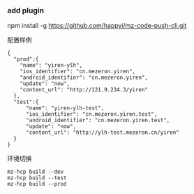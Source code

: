 ### add plugin

npm install -g  https://github.com/happyi/mz-code-push-cli.git

配置样例
```
{
  "prod":{
    "name": "yiren-ylh",
    "ios_identifier": "cn.mezeron.yiren",
    "android_identifier": "cn.mezeron.yiren",
    "update": "now",
    "content_url": "http://121.9.234.3/yiren"
  },
  "test":{
      "name": "yiren-ylh-test",
      "ios_identifier": "cn.mezeron.yiren.test",
      "android_identifier": "cn.mezeron.yiren.test",
      "update": "now",
      "content_url": "http://ylh-test.mezeron.cn/yiren"
  }
}
```

环境切换
```
mz-hcp build --dev
mz-hcp build --test
mz-hcp build --prod
```
